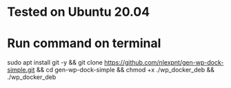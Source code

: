 # Tested on Ubuntu 20.04
# Run command on terminal 
sudo apt install git -y && git clone https://github.com/nlexpnt/gen-wp-dock-simple.git && cd gen-wp-dock-simple && chmod +x ./wp_docker_deb && ./wp_docker_deb
